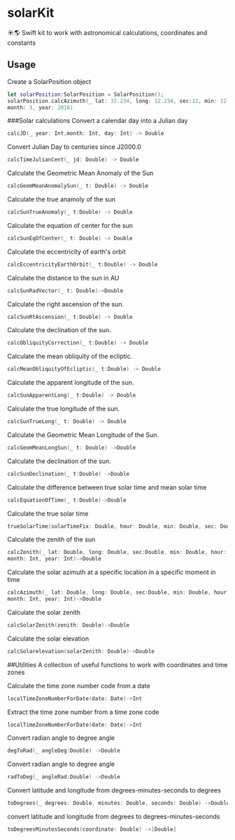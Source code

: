 # solarKit
☀️🌎 Swift kit to work with astronomical calculations, coordinates and constants
## Usage
Create a SolarPosition object
```swift
let solarPosition:SolarPosition = SolarPosition();
solarPosition.calcAzimuth(_ lat: 32.234, long: 12.234, sec:12, min: 12, hour: 2, z: 0, day: 1, 
month: 3, year: 2016)
```
###Solar calculations
Convert a calendar day into a Julian day
```swift
calcJD(_ year: Int,month: Int, day: Int) -> Double
```
Convert Julian Day to centuries since J2000.0
```swift
calcTimeJulianCent(_ jd: Double) -> Double
```
Calculate the Geometric Mean Anomaly of the Sun
```swift
calcGeomMeanAnomalySun(_ t: Double) -> Double 
```
Calculate the true anamoly of the sun
```swift
calcSunTrueAnomaly(_ t:Double) -> Double
```
Calculate the equation of center for the sun
```swift
calcSunEqOfCenter(_ t: Double) -> Double
```
Calculate the eccentricity of earth's orbit
```swift
calcEccentricityEarthOrbit(_ t:Double) -> Double
```
Calculate the distance to the sun in AU
```swift
calcSunRadVector(_ t: Double)->Double
```
Calculate the right ascension of the sun.
```swift
calcSunRtAscension(_ t:Double) -> Double
```
Calculate the declination of the sun.
```swift
calcObliquityCorrection(_ t:Double) -> Double
```
Calculate the mean obliquity of the ecliptic.
```swift
calcMeanObliquityOfEcliptic(_ t:Double) -> Double
```
Calculate the apparent longitude of the sun.
```swift
calcSunApparentLong(_ t:Double) -> Double
```
Calculate the true longitude of the sun.
```swift
calcSunTrueLong(_ t: Double) -> Double
```
Calculate the Geometric Mean Longitude of the Sun.
```swift
calcGeomMeanLongSun(_ t: Double) ->Double
```
Calculate the declination of the sun.
```swift
calcSunDeclination(_ t:Double) ->Double
```
Calculate the difference between true solar time and mean solar time
```swift
calcEquationOfTime(_ t:Double)->Double
```
Calculate the true solar time
```swift
trueSolarTime(solarTimeFix: Double, hour: Double, min: Double, sec: Double)->Double
```
Calculate the zenith of the sun
```swift
calcZenith(_ lat: Double, long: Double, sec:Double, min: Double, hour: Double, z: Int, day: Int,
month: Int, year: Int)->Double
```
Calculate the solar azimuth at a specific location in a specific moment in time
```swift
calcAzimuth(_ lat: Double, long: Double, sec:Double, min: Double, hour: Double, z: Int, day: Int, 
month: Int, year: Int)->Double
```
Calculate the solar zenith
```swift
calcSolarZenith(zenith: Double)->Double
```
Calculate the solar elevation
```swift
calcSolarelevation(solarZenith: Double)->Double
```
##Utilities
A collection of useful functions to work with coordinates and time zones

Calculate the time zone number code from a date
```swift
localTimeZoneNumberForDate(date: Date)->Int
```
Extract the time zone number from a time zone code
```swift
localTimeZoneNumberForDate(date: Date)->Int
```
Convert radian angle to degree angle
```swift
degToRad(_ angleDeg:Double) ->Double
```
Convert radian angle to degree angle
```swift
radToDeg(_ angleRad:Double) ->Double
```
Convert latitude and longitude from degrees-minutes-seconds to degrees
```swift
toDegrees(_ degrees: Double, minutes: Double, seconds: Double) ->Double
```
convert latitude and longitude from degrees to degrees-minutes-seconds
```swift
toDegreesMinutesSeconds(coordinate: Double) ->[Double]
```
